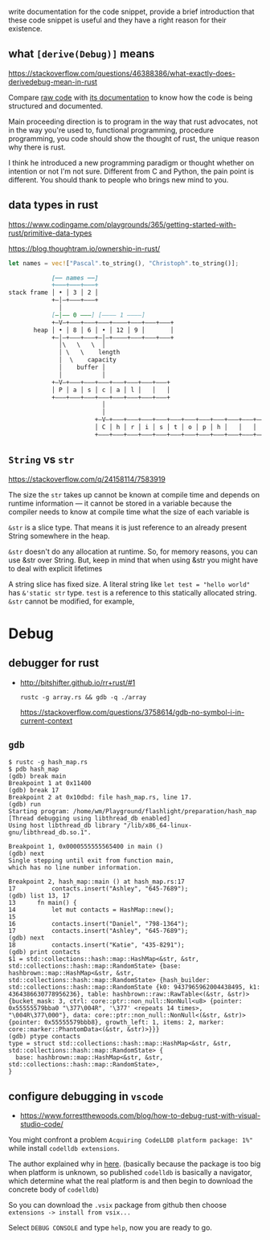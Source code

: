 write documentation for the code snippet, provide a brief introduction that these code snippet is useful and they have a right reason for their existence.

## what `[derive(Debug)]` means
https://stackoverflow.com/questions/46388386/what-exactly-does-derivedebug-mean-in-rust

Compare [raw code](https://github.com/rust-lang/rust/blob/master/src/libstd/collections/hash/map.rs) with [its documentation](https://doc.rust-lang.org/std/collections/hash_map/struct.HashMap.html) to know how the code is being structured and documented.

Main proceeding direction is to program in the way that rust advocates, not in the way you're used to, functional programming, procedure programming, you code should show the thought of rust, the unique reason why there is rust.


I think he introduced a new programming paradigm or thought whether on intention or not I'm not sure. Different from C and Python, the pain point is different. You should thank to people who brings new mind to you.

## data types in rust
https://www.codingame.com/playgrounds/365/getting-started-with-rust/primitive-data-types

https://blog.thoughtram.io/ownership-in-rust/

```rs
let names = vec!["Pascal".to_string(), "Christoph".to_string()];
```
```md
            [–– names ––]
            +–––+–––+–––+
stack frame │ • │ 3 │ 2 │
            +–│–+–––+–––+
              │
            [–│–– 0 –––] [–––– 1 ––––]
            +–V–+–––+–––+–––+––––+–––+–––+–––+
       heap │ • │ 8 │ 6 │ • │ 12 │ 9 │       │
            +–│–+–––+–––+–│–+––––+–––+–––+–––+
              │\   \   \  │
              │ \   \    length
              │  \    capacity
              │    buffer │
              │           │
            +–V–+–––+–––+–––+–––+–––+–––+–––+
            │ P │ a │ s │ c │ a │ l │   │   │
            +–––+–––+–––+–––+–––+–––+–––+–––+
                          │
                          │
                        +–V–+–––+–––+–––+–––+–––+–––+–––+–––+–––+–––+–––+
                        │ C │ h │ r │ i │ s │ t │ o │ p │ h │   │   │   │
                        +–––+–––+–––+–––+–––+–––+–––+–––+–––+–––+–––+–––+
```

## `String` vs `str`
https://stackoverflow.com/q/24158114/7583919

The size the `str` takes up cannot be known at compile time and depends on runtime information — it cannot be stored in a variable because the compiler needs to know at compile time what the size of each variable is

`&str` is a slice type. That means it is just reference to an already present String somewhere in the heap.

`&str` doesn't do any allocation at runtime. So, for memory reasons, you can use &str over String. But, keep in mind that when using &str you might have to deal with explicit lifetimes

A string slice has fixed size. A literal string like `let test = "hello world"` has `&'static str` type. `test` is a reference to this statically allocated string. `&str` cannot be modified, for example,

# Debug

## debugger for rust
* http://bitshifter.github.io/rr+rust/#1

  `rustc -g array.rs && gdb -q ./array`


  https://stackoverflow.com/questions/3758614/gdb-no-symbol-i-in-current-context

## `gdb`
```
$ rustc -g hash_map.rs 
$ pdb hash_map
(gdb) break main
Breakpoint 1 at 0x11400
(gdb) break 17
Breakpoint 2 at 0x10dbd: file hash_map.rs, line 17.
(gdb) run
Starting program: /home/wm/Playground/flashlight/preparation/hash_map 
[Thread debugging using libthread_db enabled]
Using host libthread_db library "/lib/x86_64-linux-gnu/libthread_db.so.1".

Breakpoint 1, 0x0000555555565400 in main ()
(gdb) next
Single stepping until exit from function main,
which has no line number information.

Breakpoint 2, hash_map::main () at hash_map.rs:17
17          contacts.insert("Ashley", "645-7689");
(gdb) list 13, 17
13      fn main() { 
14          let mut contacts = HashMap::new();
15
16          contacts.insert("Daniel", "798-1364");
17          contacts.insert("Ashley", "645-7689");
(gdb) next
18          contacts.insert("Katie", "435-8291");
(gdb) print contacts
$1 = std::collections::hash::map::HashMap<&str, &str, std::collections::hash::map::RandomState> {base: hashbrown::map::HashMap<&str, &str, std::collections::hash::map::RandomState> {hash_builder: std::collections::hash::map::RandomState {k0: 9437965962004438495, k1: 4364386630778956236}, table: hashbrown::raw::RawTable<(&str, &str)> {bucket_mask: 3, ctrl: core::ptr::non_null::NonNull<u8> {pointer: 0x55555579bba0 "\377\004R", '\377' <repeats 14 times>, "\004R\377\000"}, data: core::ptr::non_null::NonNull<(&str, &str)> {pointer: 0x55555579bbb8}, growth_left: 1, items: 2, marker: core::marker::PhantomData<(&str, &str)>}}}
(gdb) ptype contacts
type = struct std::collections::hash::map::HashMap<&str, &str, std::collections::hash::map::RandomState> {
  base: hashbrown::map::HashMap<&str, &str, std::collections::hash::map::RandomState>,
}
```
## configure debugging in `vscode`
* https://www.forrestthewoods.com/blog/how-to-debug-rust-with-visual-studio-code/

You might confront a problem `Acquiring CodeLLDB platform package: 1%"` while install `codelldb extensions`.

The author explained why in [here](https://github.com/vadimcn/vscode-lldb/issues/275). (basically because the package is too big when platform is unknown, so published `codelldb` is basically a navigator, which determine what the real platform is and then begin to download the concrete body of `codelldb`)

So you can download the `.vsix` package from github then choose `extensions -> install from vsix...`

Select `DEBUG CONSOLE` and type `help`, now you are ready to go.